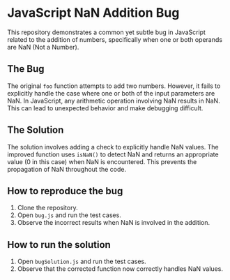 # JavaScript NaN Addition Bug

This repository demonstrates a common yet subtle bug in JavaScript related to the addition of numbers, specifically when one or both operands are NaN (Not a Number).

## The Bug

The original `foo` function attempts to add two numbers. However, it fails to explicitly handle the case where one or both of the input parameters are NaN. In JavaScript, any arithmetic operation involving NaN results in NaN. This can lead to unexpected behavior and make debugging difficult.

## The Solution

The solution involves adding a check to explicitly handle NaN values.  The improved function uses `isNaN()` to detect NaN and returns an appropriate value (0 in this case) when NaN is encountered. This prevents the propagation of NaN throughout the code.

## How to reproduce the bug

1. Clone the repository.
2. Open `bug.js` and run the test cases.
3. Observe the incorrect results when NaN is involved in the addition.

## How to run the solution

1. Open `bugSolution.js` and run the test cases.
2. Observe that the corrected function now correctly handles NaN values.
